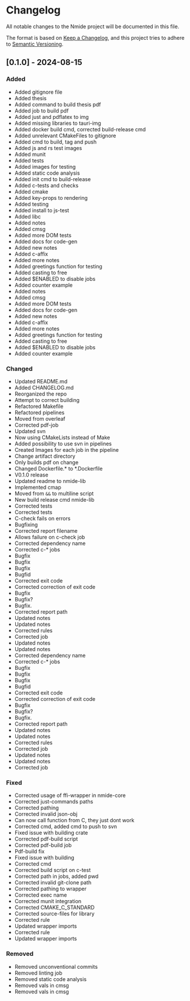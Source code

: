 # Changelog

All notable changes to the Nmide project will be documented in this file.

The format is based on [Keep a Changelog](https://keepachangelog.com/en/1.0.0/),
and this project tries to adhere to [Semantic Versioning](https://semver.org/spec/v2.0.0.html).

## [0.1.0] - 2024-08-15

### Added

- Added gitignore file
- Added thesis
- Added command to build thesis pdf
- Added job to build pdf
- Added just and pdflatex to img
- Added missing libraries to tauri-img
- Added docker build cmd, corrected build-release cmd
- Added unrelevant CMakeFiles to gitignore
- Added cmd to build, tag and push
- Added js and rs test images
- Added munit
- Added tests
- Added images for testing
- Added static code analysis
- Added init cmd to build-release
- Added c-tests and checks
- Added cmake
- Added key-props to rendering
- Added testing
- Added install to js-test
- Added libc
- Added notes
- Added cmsg
- Added more DOM tests
- Added docs for code-gen
- Added new notes
- Added c-affix
- Added more notes
- Added greetings function for testing
- Added casting to free
- Added $ENABLED to disable jobs
- Added counter example
- Added notes
- Added cmsg
- Added more DOM tests
- Added docs for code-gen
- Added new notes
- Added c-affix
- Added more notes
- Added greetings function for testing
- Added casting to free
- Added $ENABLED to disable jobs
- Added counter example

### Changed

- Updated README.md
- Added CHANGELOG.md
- Reorganized the repo
- Attempt to correct building
- Refactored Makefile
- Refactored pipelines
- Moved from overleaf
- Corrected pdf-job
- Updated svn
- Now using CMakeLists instead of Make
- Added possibility to use svn in pipelines
- Created Images for each job in the pipeline
- Change artifact directory
- Only builds pdf on change
- Changed Dockerfile.* to *.Dockerfile
- V0.1.0 release
- Updated readme to nmide-lib
- Implemented cmap
- Moved from `&&` to multiline script
- New build release cmd nmide-lib
- Corrected tests
- Corrected tests
- C-check fails on errors
- Bugfixing
- Corrected report filename
- Allows failure on c-check job
- Corrected dependency name
- Corrected c-* jobs
- Bugfix
- Bugfix
- Bugfix
- Bugfid
- Corrected exit code
- Corrected correction of exit code
- Bugfix
- Bugfix?
- Bugfix.
- Corrected report path
- Updated notes
- Updated notes
- Corrected rules
- Corrected job
- Updated notes
- Updated notes
- Corrected dependency name
- Corrected c-* jobs
- Bugfix
- Bugfix
- Bugfix
- Bugfid
- Corrected exit code
- Corrected correction of exit code
- Bugfix
- Bugfix?
- Bugfix.
- Corrected report path
- Updated notes
- Updated notes
- Corrected rules
- Corrected job
- Updated notes
- Updated notes
- Corrected job

### Fixed

- Corrected usage of ffi-wrapper in nmide-core
- Corrected just-commands paths
- Corrected pathing
- Corrected invalid json-obj
- Can now call function from C, they just dont work
- Corrected cmd, added cmd to push to svn
- Fixed issue with building crate
- Corrected pdf-build script
- Corrected pdf-build job
- Pdf-build fix
- Fixed issue with building
- Corrected cmd
- Corrected build script on c-test
- Corrected path in jobs, added pwd
- Corrected invalid git-clone path
- Corrected pathing to wrapper
- Corrected exec name
- Corrected munit integration
- Corrected CMAKE_C_STANDARD
- Corrected source-files for library
- Corrected rule
- Updated wrapper imports
- Corrected rule
- Updated wrapper imports

### Removed

- Removed unconventional commits
- Removed linting job
- Removed static code analysis
- Removed vals in cmsg
- Removed vals in cmsg


<!-- generated by git-cliff -->
